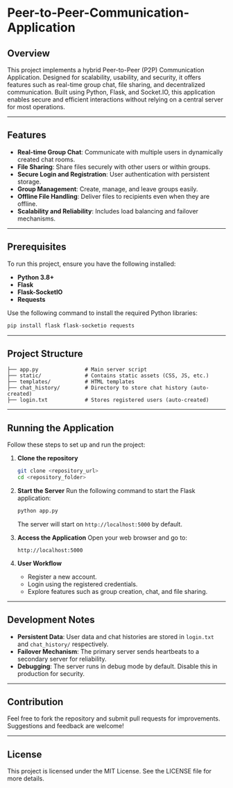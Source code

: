 # Peer-to-Peer-Communication-Application


## Overview
This project implements a hybrid Peer-to-Peer (P2P) Communication Application. Designed for scalability, usability, and security, it offers features such as real-time group chat, file sharing, and decentralized communication. Built using Python, Flask, and Socket.IO, this application enables secure and efficient interactions without relying on a central server for most operations.

---

## Features
- **Real-time Group Chat**: Communicate with multiple users in dynamically created chat rooms.
- **File Sharing**: Share files securely with other users or within groups.
- **Secure Login and Registration**: User authentication with persistent storage.
- **Group Management**: Create, manage, and leave groups easily.
- **Offline File Handling**: Deliver files to recipients even when they are offline.
- **Scalability and Reliability**: Includes load balancing and failover mechanisms.

---

## Prerequisites

To run this project, ensure you have the following installed:
- **Python 3.8+**
- **Flask**
- **Flask-SocketIO**
- **Requests**

Use the following command to install the required Python libraries:
```bash
pip install flask flask-socketio requests
```

---

## Project Structure
```
├── app.py               # Main server script
├── static/              # Contains static assets (CSS, JS, etc.)
├── templates/           # HTML templates
├── chat_history/        # Directory to store chat history (auto-created)
├── login.txt            # Stores registered users (auto-created)
```

---

## Running the Application

Follow these steps to set up and run the project:

1. **Clone the repository**
   ```bash
   git clone <repository_url>
   cd <repository_folder>
   ```

2. **Start the Server**
   Run the following command to start the Flask application:
   ```bash
   python app.py
   ```

   The server will start on `http://localhost:5000` by default.

3. **Access the Application**
   Open your web browser and go to:
   ```
   http://localhost:5000
   ```

4. **User Workflow**
   - Register a new account.
   - Login using the registered credentials.
   - Explore features such as group creation, chat, and file sharing.

---

## Development Notes
- **Persistent Data**: User data and chat histories are stored in `login.txt` and `chat_history/` respectively.
- **Failover Mechanism**: The primary server sends heartbeats to a secondary server for reliability.
- **Debugging**: The server runs in debug mode by default. Disable this in production for security.

---

## Contribution
Feel free to fork the repository and submit pull requests for improvements. Suggestions and feedback are welcome!

---

## License
This project is licensed under the MIT License. See the LICENSE file for more details.
